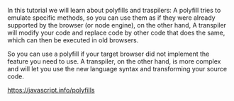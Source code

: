 In this tutorial we will learn about polyfills and traspilers:
A polyfill tries to emulate specific methods,
so you can use them as if they were already supported by the browser (or node engine),
on the other hand, A transpiler will modify your code and replace code by other code that does the same,
which can then be executed in old browsers.

So you can use a polyfill if your target browser did not implement the feature you need to use.
A transpiler, on the other hand, is more complex and will let you use the new language syntax and transforming your source code.

https://javascript.info/polyfills
